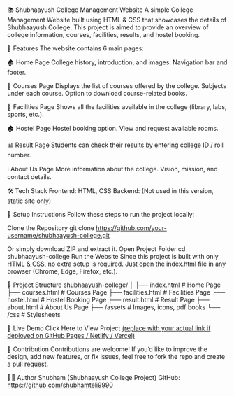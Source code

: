 📚 Shubhaayush College Management Website
A simple College Management Website built using HTML & CSS that showcases the details of Shubhaayush College.
This project is aimed to provide an overview of college information, courses, facilities, results, and hostel booking.

🌟 Features
The website contains 6 main pages:

🏠 Home Page
College history, introduction, and images.
Navigation bar and footer.

📘 Courses Page
Displays the list of courses offered by the college.
Subjects under each course.
Option to download course-related books.

🏫 Facilities Page
Shows all the facilities available in the college (library, labs, sports, etc.).

🏠 Hostel Page
Hostel booking option.
View and request available rooms.

📊 Result Page
Students can check their results by entering college ID / roll number.

ℹ️ About Us Page
More information about the college.
Vision, mission, and contact details.

🛠️ Tech Stack
Frontend: HTML, CSS
Backend: (Not used in this version, static site only)

🚀 Setup Instructions
Follow these steps to run the project locally:

Clone the Repository
git clone https://github.com/your-username/shubhaayush-college.git

Or simply download ZIP and extract it.
Open Project Folder
cd shubhaayush-college
Run the Website
Since this project is built with only HTML & CSS, no extra setup is required.
Just open the index.html file in any browser (Chrome, Edge, Firefox, etc.).

📂 Project Structure
shubhaayush-college/
│
├── index.html          # Home Page
├── courses.html        # Courses Page
├── facilities.html     # Facilities Page
├── hostel.html         # Hostel Booking Page
├── result.html         # Result Page
├── about.html          # About Us Page
├── /assets             # Images, icons, pdf books
└── /css                # Stylesheets

🔗 Live Demo
 Click Here to View Project
[(replace with your actual link if deployed on GitHub Pages / Netlify / Vercel)](https://college-management.shubhamtel.me/)

🙌 Contribution
Contributions are welcome!
If you’d like to improve the design, add new features, or fix issues, feel free to fork the repo and create a pull request.

👨‍💻 Author
Shubham (Shubhaayush College Project)
GitHub: https://github.com/shubhamteli9990
